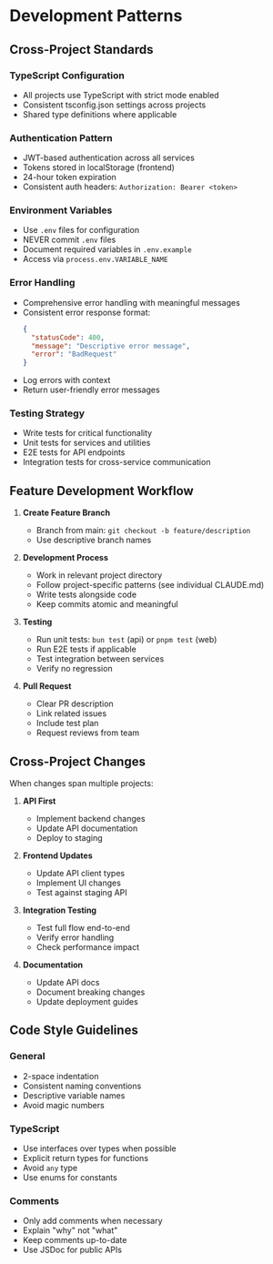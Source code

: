# Development Patterns

## Cross-Project Standards

### TypeScript Configuration
- All projects use TypeScript with strict mode enabled
- Consistent tsconfig.json settings across projects
- Shared type definitions where applicable

### Authentication Pattern
- JWT-based authentication across all services
- Tokens stored in localStorage (frontend)
- 24-hour token expiration
- Consistent auth headers: `Authorization: Bearer <token>`

### Environment Variables
- Use `.env` files for configuration
- NEVER commit `.env` files
- Document required variables in `.env.example`
- Access via `process.env.VARIABLE_NAME`

### Error Handling
- Comprehensive error handling with meaningful messages
- Consistent error response format:
  ```json
  {
    "statusCode": 400,
    "message": "Descriptive error message",
    "error": "BadRequest"
  }
  ```
- Log errors with context
- Return user-friendly error messages

### Testing Strategy
- Write tests for critical functionality
- Unit tests for services and utilities
- E2E tests for API endpoints
- Integration tests for cross-service communication

## Feature Development Workflow

1. **Create Feature Branch**
   - Branch from main: `git checkout -b feature/description`
   - Use descriptive branch names

2. **Development Process**
   - Work in relevant project directory
   - Follow project-specific patterns (see individual CLAUDE.md)
   - Write tests alongside code
   - Keep commits atomic and meaningful

3. **Testing**
   - Run unit tests: `bun test` (api) or `pnpm test` (web)
   - Run E2E tests if applicable
   - Test integration between services
   - Verify no regression

4. **Pull Request**
   - Clear PR description
   - Link related issues
   - Include test plan
   - Request reviews from team

## Cross-Project Changes

When changes span multiple projects:

1. **API First**
   - Implement backend changes
   - Update API documentation
   - Deploy to staging

2. **Frontend Updates**
   - Update API client types
   - Implement UI changes
   - Test against staging API

3. **Integration Testing**
   - Test full flow end-to-end
   - Verify error handling
   - Check performance impact

4. **Documentation**
   - Update API docs
   - Document breaking changes
   - Update deployment guides

## Code Style Guidelines

### General
- 2-space indentation
- Consistent naming conventions
- Descriptive variable names
- Avoid magic numbers

### TypeScript
- Use interfaces over types when possible
- Explicit return types for functions
- Avoid `any` type
- Use enums for constants

### Comments
- Only add comments when necessary
- Explain "why" not "what"
- Keep comments up-to-date
- Use JSDoc for public APIs